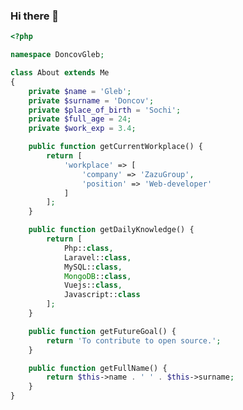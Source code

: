 ### Hi there 👋
```php
<?php

namespace DoncovGleb;

class About extends Me
{
    private $name = 'Gleb';
    private $surname = 'Doncov';
    private $place_of_birth = 'Sochi';
    private $full_age = 24;
    private $work_exp = 3.4;

    public function getCurrentWorkplace() {
        return [
            'workplace' => [
                'company' => 'ZazuGroup',
                'position' => 'Web-developer'         
            ]
        ];
    }

    public function getDailyKnowledge() {
        return [
            Php::class,
            Laravel::class,
            MySQL::class,
            MongoDB::class,
            Vuejs::class,
            Javascript::class
        ];
    }

    public function getFutureGoal() {
        return 'To contribute to open source.';
    }

    public function getFullName() {
        return $this->name . ' ' . $this->surname;
    }
}
```
<!--
**inotmustdie/inotmustdie** is a ✨ _special_ ✨ repository because its `README.md` (this file) appears on your GitHub profile.

Here are some ideas to get you started:

- 🔭 I’m currently working on ...
- 🌱 I’m currently learning ...
- 👯 I’m looking to collaborate on ...
- 🤔 I’m looking for help with ...
- 💬 Ask me about ...
- 📫 How to reach me: ...
- 😄 Pronouns: ...
- ⚡ Fun fact: ...
-->

